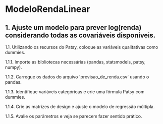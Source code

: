 # ModeloRendaLinear
## 1. Ajuste um modelo para prever log(renda) considerando todas as covariáveis disponíveis.

1.1. Utilizando os recursos do Patsy, coloque as variáveis qualitativas como dummies.

 1.1.1. Importe as bibliotecas necessárias (pandas, statsmodels, patsy, numpy).

1.1.2. Carregue os dados do arquivo 'previsao_de_renda.csv' usando o pandas.

1.1.3. Identifique variáveis categóricas e crie uma fórmula Patsy com dummies.

1.1.4. Crie as matrizes de design e ajuste o modelo de regressão múltipla.

 1.1.5. Avalie os parâmetros e veja se parecem fazer sentido prático.
